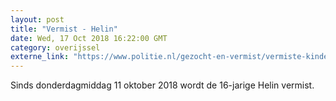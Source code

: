 ```yaml
---
layout: post
title: "Vermist - Helin"
date: Wed, 17 Oct 2018 16:22:00 GMT
category: overijssel
externe_link: "https://www.politie.nl/gezocht-en-vermist/vermiste-kinderen/2018/oktober/helin.html"
---
```


Sinds donderdagmiddag 11 oktober  2018 wordt de 16-jarige Helin vermist.

